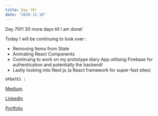 ```yaml
---
title: Day 70!
date: "2020-12-10"
---
```


Day 70!!! 30 more days till I am done!

Today I will be continuing to look over :

- Removing Items from State
- Animating React Components
- Continuing to work on my prototype diary App utilising Firebase for authentication and potentially the backend!
- Lastly looking into Next.js (a React framework for super-fast sites)



```UPDATES :```



[Medium](https://medium.com/@kalemajoanna).

[LinkedIn](https://www.linkedin.com/in/joanna-e-kalema-a5a5b4136/)

[Portfolio](https://joannathedeveloper.netlify.app/)
